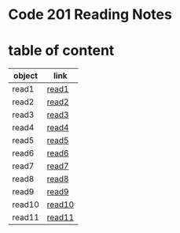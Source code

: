 # Code 201 Reading Notes



# table of content

| object | link |
| --- | ----------- |
| read1 | [read1](https://suhaib079.github.io/class201/read1) |
| read2 | [read2](https://suhaib079.github.io/class201/class02) |
| read3 | [read3](https://suhaib079.github.io/class201/read3) |
| read4 | [read4](https://suhaib079.github.io/class201/read4) |
| read5 | [read5](https://suhaib079.github.io/class201/read5) |
| read6 | [read6](https://suhaib079.github.io/class201/read6) |
| read7 | [read7](https://suhaib079.github.io/class201/read7) |
| read8 | [read8](https://suhaib079.github.io/class201/read8) |
| read9 | [read9](https://suhaib079.github.io/class201/read9) |
| read10 | [read10](https://suhaib079.github.io/class201/read10) |
| read11 | [read11](https://suhaib079.github.io/class201/read11) |




